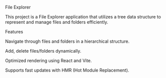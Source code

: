 File Explorer

This project is a File Explorer application that utilizes a tree data structure to represent and manage files and folders efficiently.

Features

Navigate through files and folders in a hierarchical structure.

Add, delete files/folders dynamically.

Optimized rendering using React and Vite.

Supports fast updates with HMR (Hot Module Replacement).